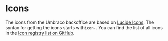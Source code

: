# Icons

The icons from the Umbraco backoffice are based on [Lucide Icons](https://lucide.dev/). The syntax for getting the icons starts with`icon-`. You can find the list of all icons in the [Icon registry list on GitHub](https://github.com/umbraco/Umbraco.CMS.Backoffice/tree/762e43b2f49ca483df9cfe28de20f31ca07bb22b/src/packages/core/icon-registry/icons).
